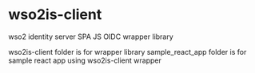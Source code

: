 # wso2is-client
wso2 identity server SPA JS OIDC wrapper library

wso2is-client folder is for wrapper library
sample_react_app folder is for sample react app using wso2is-client wrapper
